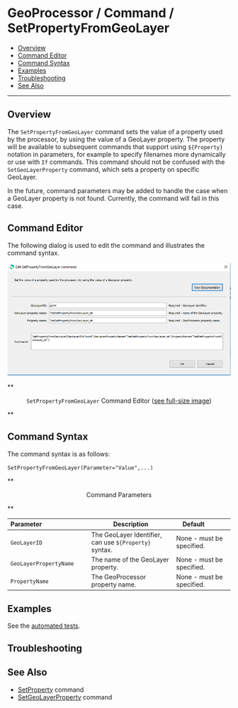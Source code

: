# GeoProcessor / Command / SetPropertyFromGeoLayer #

* [Overview](#overview)
* [Command Editor](#command-editor)
* [Command Syntax](#command-syntax)
* [Examples](#examples)
* [Troubleshooting](#troubleshooting)
* [See Also](#see-also)

-------------------------

## Overview ##

The `SetPropertyFromGeoLayer` command sets the value of a property used by the processor,
by using the value of a GeoLayer property.
The property will be available to subsequent commands that support using `${Property}` notation in
parameters, for example to specify filenames more dynamically or use with `If` commands. This
command should not be confused with the `SetGeoLayerProperty` command, which sets a
property on specific GeoLayer.

In the future, command parameters may be added to handle the case when a GeoLayer property is not found.
Currently, the command will fail in this case.

## Command Editor ##

The following dialog is used to edit the command and illustrates the command syntax.

![SetPropertyFromGeoLayer](SetPropertyFromGeoLayer.png)

**<p style="text-align: center;">
`SetPropertyFromGeoLayer` Command Editor (<a href="../SetPropertyFromGeoLayer.png">see full-size image</a>)
</p>**

## Command Syntax ##

The command syntax is as follows:

```text
SetPropertyFromGeoLayer(Parameter="Value",...)
```
**<p style="text-align: center;">
Command Parameters
</p>**

| **Parameter**&nbsp;&nbsp;&nbsp;&nbsp;&nbsp;&nbsp;&nbsp;&nbsp;&nbsp;&nbsp;&nbsp;&nbsp;&nbsp;&nbsp;&nbsp;&nbsp;&nbsp;&nbsp;&nbsp;&nbsp;&nbsp;&nbsp;&nbsp;&nbsp;&nbsp;&nbsp; | **Description** | **Default**&nbsp;&nbsp;&nbsp;&nbsp;&nbsp;&nbsp;&nbsp;&nbsp;&nbsp;&nbsp; |
| -----------------------|--------------------------------------------------------|-------------------------- |
| `GeoLayerID`           | The GeoLayer Identifier, can use `${Property}` syntax. | None - must be specified. |
| `GeoLayerPropertyName` | The name of the GeoLayer property.                     | None - must be specified. |
| `PropertyName`         | The GeoProcessor property name.                        | None - must be specified. |

## Examples ##

See the [automated tests](https://github.com/OpenWaterFoundation/owf-app-geoprocessor-python-test/tree/master/test/commands/SetPropertyFromGeoLayer).

## Troubleshooting ##

## See Also ##

* [SetProperty](../SetProperty/SetProperty.md) command
* [SetGeoLayerProperty](../SetGeoLayerProperty/SetGeoLayerProperty.md) command
